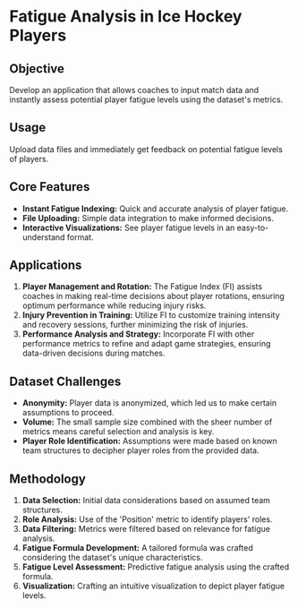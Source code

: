 # Fatigue Analysis in Ice Hockey Players

## Objective
Develop an application that allows coaches to input match data and instantly assess potential player fatigue levels using the dataset's metrics.

## Usage
Upload data files and immediately get feedback on potential fatigue levels of players.

## Core Features
- **Instant Fatigue Indexing:** Quick and accurate analysis of player fatigue.
- **File Uploading:** Simple data integration to make informed decisions.
- **Interactive Visualizations:** See player fatigue levels in an easy-to-understand format.

## Applications
1. **Player Management and Rotation:** The Fatigue Index (FI) assists coaches in making real-time decisions about player rotations, ensuring optimum performance while reducing injury risks.
2. **Injury Prevention in Training:** Utilize FI to customize training intensity and recovery sessions, further minimizing the risk of injuries.
3. **Performance Analysis and Strategy:** Incorporate FI with other performance metrics to refine and adapt game strategies, ensuring data-driven decisions during matches.

## Dataset Challenges
- **Anonymity:** Player data is anonymized, which led us to make certain assumptions to proceed.
- **Volume:** The small sample size combined with the sheer number of metrics means careful selection and analysis is key.
- **Player Role Identification:** Assumptions were made based on known team structures to decipher player roles from the provided data.

## Methodology
1. **Data Selection:** Initial data considerations based on assumed team structures.
2. **Role Analysis:** Use of the 'Position' metric to identify players' roles.
3. **Data Filtering:** Metrics were filtered based on relevance for fatigue analysis.
4. **Fatigue Formula Development:** A tailored formula was crafted considering the dataset's unique characteristics.
5. **Fatigue Level Assessment:** Predictive fatigue analysis using the crafted formula.
6. **Visualization:** Crafting an intuitive visualization to depict player fatigue levels.


